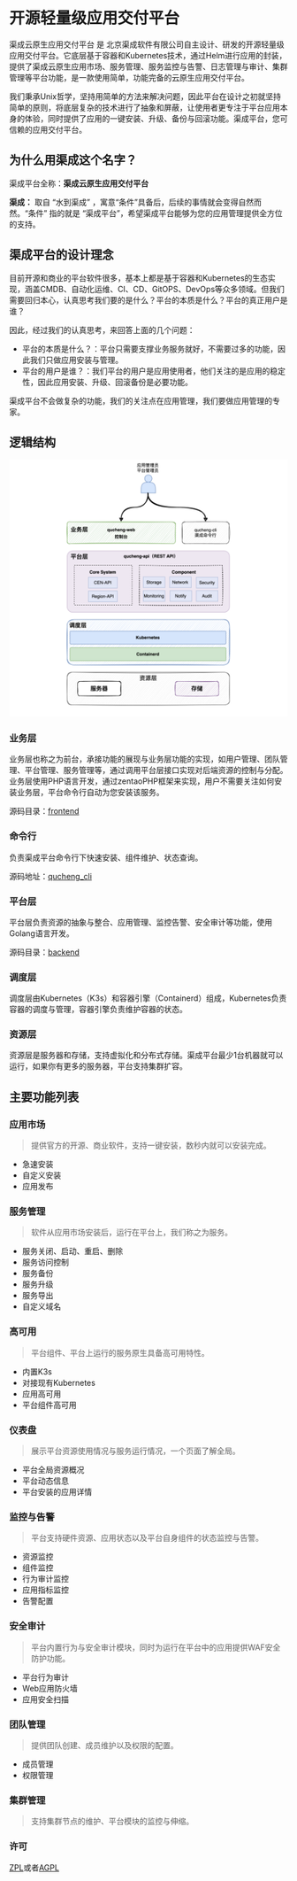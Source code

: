 # 开源轻量级应用交付平台

渠成云原生应用交付平台 是 北京渠成软件有限公司自主设计、研发的开源轻量级应用交付平台。它底层基于容器和Kubernetes技术，通过Helm进行应用的封装，提供了渠成云原生应用市场、服务管理、服务监控与告警、日志管理与审计、集群管理等平台功能，是一款使用简单，功能完备的云原生应用交付平台。

我们秉承Unix哲学，坚持用简单的方法来解决问题，因此平台在设计之初就坚持简单的原则，将底层复杂的技术进行了抽象和屏蔽，让使用者更专注于平台应用本身的体验，同时提供了应用的一键安装、升级、备份与回滚功能。渠成平台，您可信赖的应用交付平台。

## 为什么用渠成这个名字？

渠成平台全称：**渠成云原生应用交付平台**

**渠成：** 取自 “水到渠成” ，寓意“条件”具备后，后续的事情就会变得自然而然。“条件” 指的就是 “渠成平台”，希望渠成平台能够为您的应用管理提供全方位的支持。

## 渠成平台的设计理念

目前开源和商业的平台软件很多，基本上都是基于容器和Kubernetes的生态实现，涵盖CMDB、自动化运维、CI、CD、GitOPS、DevOps等众多领域。但我们需要回归本心，认真思考我们要的是什么？平台的本质是什么？平台的真正用户是谁？

因此，经过我们的认真思考，来回答上面的几个问题：

- 平台的本质是什么？：平台只需要支撑业务服务就好，不需要过多的功能，因此我们只做应用安装与管理。
- 平台的用户是谁？：我们平台的用户是应用使用者，他们关注的是应用的稳定性，因此应用安装、升级、回滚备份是必要功能。

渠成平台不会做复杂的功能，我们的关注点在应用管理，我们要做应用管理的专家。

## 逻辑结构

![逻辑结构](./misc/img/logical-architecture.png)

### 业务层

业务层也称之为前台，承接功能的展现与业务层功能的实现，如用户管理、团队管理、平台管理、服务管理等，通过调用平台层接口实现对后端资源的控制与分配。
业务层使用PHP语言开发，通过zentaoPHP框架来实现，用户不需要关注如何安装业务层，平台命令行自动为您安装该服务。

源码目录：[frontend](./frontend)

### 命令行

负责渠成平台命令行下快速安装、组件维护、状态查询。

源码地址：[qucheng_cli](https://github.com/easysoft/qucheng_cli)

### 平台层

平台层负责资源的抽象与整合、应用管理、监控告警、安全审计等功能，使用Golang语言开发。

源码目录：[backend](./backend)

### 调度层

调度层由Kubernetes（K3s）和容器引擎（Containerd）组成，Kubernetes负责容器的调度与管理，容器引擎负责维护容器的状态。

### 资源层

资源层是服务器和存储，支持虚拟化和分布式存储。渠成平台最少1台机器就可以运行，如果你有更多的服务器，平台支持集群扩容。

## 主要功能列表

### 应用市场

> 提供官方的开源、商业软件，支持一键安装，数秒内就可以安装完成。

   - 急速安装
   - 自定义安装
   - 应用发布
   ### 服务管理

> 软件从应用市场安装后，运行在平台上，我们称之为服务。

   - 服务关闭、启动、重启、删除
   - 服务访问控制
   - 服务备份
   - 服务升级
   - 服务导出
   - 自定义域名
### 高可用

> 平台组件、平台上运行的服务原生具备高可用特性。

   - 内置K3s
   - 对接现有Kubernetes
   - 应用高可用
   - 平台组件高可用
### 仪表盘

> 展示平台资源使用情况与服务运行情况，一个页面了解全局。

   - 平台全局资源概况
   - 平台动态信息
   - 平台安装的应用详情
### 监控与告警

> 平台支持硬件资源、应用状态以及平台自身组件的状态监控与告警。

   - 资源监控
   - 组件监控
   - 行为审计监控
   - 应用指标监控
   - 告警配置
### 安全审计

> 平台内置行为与安全审计模块，同时为运行在平台中的应用提供WAF安全防护功能。

   - 平台行为审计
   - Web应用防火墙
   - 应用安全扫描
### 团队管理

> 提供团队创建、成员维护以及权限的配置。

   - 成员管理
   - 权限管理

### 集群管理

> 支持集群节点的维护、平台模块的监控与伸缩。

### 许可

[ZPL](http://zpl.pub/page/zplv12.html)或者[AGPL](https://www.gnu.org/licenses/agpl-3.0.en.html)
